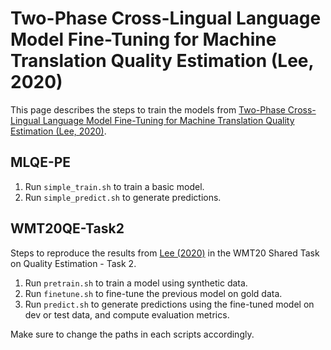 # Two-Phase Cross-Lingual Language Model Fine-Tuning for Machine Translation Quality Estimation (Lee, 2020)

This page describes the steps to train the models from [Two-Phase Cross-Lingual Language Model Fine-Tuning for Machine Translation Quality Estimation (Lee, 2020)](https://aclanthology.org/2020.wmt-1.118).

## MLQE-PE

1. Run `simple_train.sh` to train a basic model.
2. Run `simple_predict.sh` to generate predictions.

## WMT20QE-Task2
Steps to reproduce the results from [Lee (2020)](https://www.aclweb.org/anthology/2020.wmt-1.118/) in the WMT20 Shared Task on Quality Estimation - Task 2.

1. Run `pretrain.sh` to train a model using synthetic data.
2. Run `finetune.sh` to fine-tune the previous model on gold data.
3. Run `predict.sh` to generate predictions using the fine-tuned model on dev or test data, and compute evaluation metrics.

Make sure to change the paths in each scripts accordingly.
